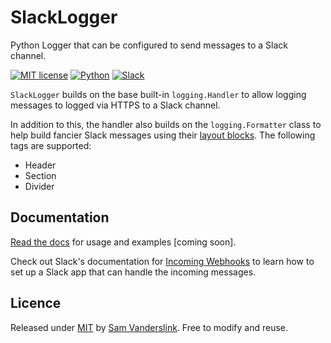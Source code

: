 # SlackLogger
Python Logger that can be configured to send messages to a Slack channel.

[![MIT license](https://img.shields.io/badge/License-MIT-blue.svg)](https://github.com/SSlinky/VBA-ExtendedDictionary/blob/master/README.md#license)
[![Python](https://img.shields.io/badge/Python-3.8-yellow?logo=python)](https://docs.python.org/3/)
[![Slack](https://img.shields.io/badge/Slack-Webhooks-%23007a5a)](https://slack.com/intl/en-au/)

`SlackLogger` builds on the base built-in `logging.Handler` to allow logging messages to logged via HTTPS to a Slack channel.

In addition to this, the handler also builds on the `logging.Formatter` class to help build fancier Slack messages
using their [layout blocks](https://api.slack.com/messaging/composing/layouts).
The following tags are supported:
* Header
* Section
* Divider

## Documentation
[Read the docs](https://sslinky.github.io/SlackLogger/#/) for usage and examples [coming soon].

Check out Slack's documentation for [Incoming Webhooks](https://api.slack.com/messaging/webhooks) to learn how to set up a Slack app that can handle the incoming messages.

## Licence
Released under [MIT](/LICENCE) by [Sam Vanderslink](https://github.com/SSlinky).
Free to modify and reuse.